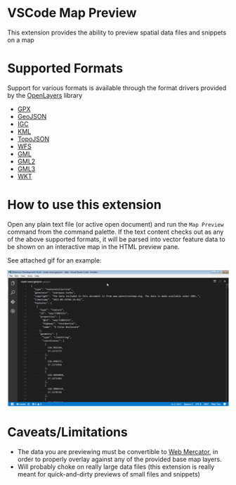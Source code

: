 # VSCode Map Preview

This extension provides the ability to preview spatial data files and snippets on a map

# Supported Formats

Support for various formats is available through the format drivers provided by the [OpenLayers](http://openlayers.org/) library

 * [GPX](http://openlayers.org/en/latest/apidoc/ol.format.GPX.html)
 * [GeoJSON](http://openlayers.org/en/latest/apidoc/ol.format.GeoJSON.html)
 * [IGC](http://openlayers.org/en/latest/apidoc/ol.format.IGC.html)
 * [KML](http://openlayers.org/en/latest/apidoc/ol.format.KML.html)
 * [TopoJSON](http://openlayers.org/en/latest/apidoc/ol.format.TopoJSON.html)
 * [WFS](http://openlayers.org/en/latest/apidoc/ol.format.WFS.html)
 * [GML](http://openlayers.org/en/latest/apidoc/ol.format.GML.html)
 * [GML2](http://openlayers.org/en/latest/apidoc/ol.format.GML2.html)
 * [GML3](http://openlayers.org/en/latest/apidoc/ol.format.GML3.html)
 * [WKT](http://openlayers.org/en/latest/apidoc/ol.format.WKT.html)

# How to use this extension

Open any plain text file (or active open document) and run the `Map Preview` command from the command palette. If the 
text content checks out as any of the above supported formats, it will be parsed into vector feature data
to be shown on an interactive map in the HTML preview pane.

See attached gif for an example:

 ![](doc/map_preview.gif)

# Caveats/Limitations

 * The data you are previewing must be convertible to [Web Mercator](http://wiki.openstreetmap.org/wiki/EPSG:3857), in order to properly overlay against any of the provided base map layers.
 * Will probably choke on really large data files (this extension is really meant for quick-and-dirty previews of small files and snippets)